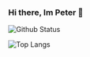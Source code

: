 ### Hi there, Im Peter 👋

![Github Status](https://github-readme-stats.vercel.app/api?username=peteringram0&count_private=true&show_icons=true&theme=onedark)

![Top Langs](https://github-readme-stats.vercel.app/api/top-langs/?username=peteringram0&layout=compact&theme=onedark&langs_count=30&hide=javascript,html)
